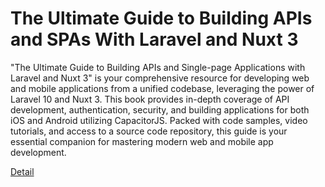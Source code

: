 # The Ultimate Guide to Building APIs and SPAs With Laravel and Nuxt 3

"The Ultimate Guide to Building APIs and Single-page Applications with Laravel and Nuxt 3" is your comprehensive resource for developing web and mobile applications from a unified codebase, leveraging the power of Laravel 10 and Nuxt 3. This book provides in-depth coverage of API development, authentication, security, and building applications for both iOS and Android utilizing CapacitorJS. Packed with code samples, video tutorials, and access to a source code repository, this guide is your essential companion for mastering modern web and mobile app development. 

[Detail](https://eduitfree.com/courses/the-ultimate-guide-to-building-apis-and-spas-with-laravel-and-nuxt-3)